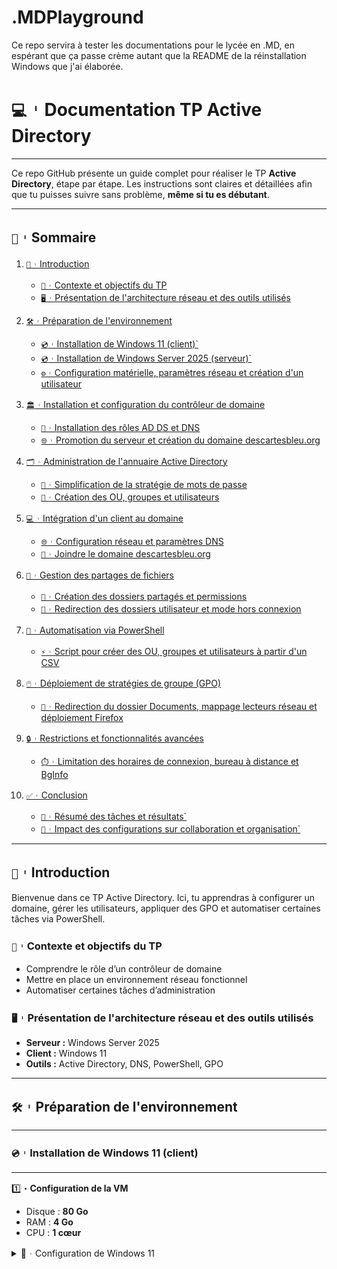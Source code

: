 # .MDPlayground
Ce repo servira à tester les documentations pour le lycée en .MD, en espérant que ça passe crème autant que la README de la réinstallation Windows que j'ai élaborée.

# `💻`︲Documentation TP Active Directory

---

Ce repo GitHub présente un guide complet pour réaliser le TP **Active Directory**, étape par étape. Les instructions sont claires et détaillées afin que tu puisses suivre sans problème, **même si tu es débutant**.

---

## `📑`︲Sommaire

1. [`📘`︲Introduction](#introduction)
   - [`📄`︲Contexte et objectifs du TP](#contexte-et-objectifs-du-tp)
   - [`🖥️`︲Présentation de l'architecture réseau et des outils utilisés](#presentation-de-larchitecture-reseau-et-des-outils-utilises)

2. [`🛠️`︲Préparation de l'environnement](#preparation-de-lenvironnement)
   - [`💿`︲Installation de Windows 11 (client)`](#installation-de-windows)
   - [`💿`︲Installation de Windows Server 2025 (serveur)`](#installation-de-windows-server)
   - [`⚙️`︲Configuration matérielle, paramètres réseau et création d'un utilisateur](#configuration-materielle-et-utilisateur)

3. [`🏛️`︲Installation et configuration du contrôleur de domaine](#installation-et-configuration-du-controleur-de-domaine)
   - [`🔧`︲Installation des rôles AD DS et DNS](#installation-roles-ad-ds-et-dns)
   - [`🌐`︲Promotion du serveur et création du domaine descartesbleu.org](#promotion-du-serveur-et-creation-du-domaine)

4. [`🗂️`︲Administration de l'annuaire Active Directory](#administration-de-lannuaire-active-directory)
   - [`🔑`︲Simplification de la stratégie de mots de passe](#simplification-strategie-mots-de-passe)
   - [`👥`︲Création des OU, groupes et utilisateurs](#creation-ou-groupes-utilisateurs)

5. [`💻`︲Intégration d'un client au domaine](#integration-dun-client-au-domaine)
   - [`🌐`︲Configuration réseau et paramètres DNS](#configuration-reseau-dns)
   - [`🔗`︲Joindre le domaine descartesbleu.org](#joindre-domaine)

6. [`📁`︲Gestion des partages de fichiers](#gestion-des-partages-de-fichiers)
   - [`📂`︲Création des dossiers partagés et permissions](#creation-dossiers-partages)
   - [`💾`︲Redirection des dossiers utilisateur et mode hors connexion](#redirection-dossiers-mode-hors-ligne)

7. [`📜`︲Automatisation via PowerShell](#automatisation-via-powershell)
   - [`⚡`︲Script pour créer des OU, groupes et utilisateurs à partir d'un CSV](#script-ou-groupes-utilisateurs)

8. [`🖱️`︲Déploiement de stratégies de groupe (GPO)](#deploiement-de-strategies-de-groupe)
   - [`📂`︲Redirection du dossier Documents, mappage lecteurs réseau et déploiement Firefox](#redirection-documents-mappage-firefox)

9. [`🔒`︲Restrictions et fonctionnalités avancées](#restrictions-fonctionnalites-avancees)
   - [`⏱️`︲Limitation des horaires de connexion, bureau à distance et BgInfo](#limitation-horaires-bureau-bginfo)

10. [`✅`︲Conclusion](#conclusion)
    - [`📝`︲Résumé des tâches et résultats`](#resume-taches-resultats)
    - [`🌟`︲Impact des configurations sur collaboration et organisation`](#impact-configurations)

---

<a id="introduction"></a>
## `📘`︲Introduction

Bienvenue dans ce TP Active Directory. Ici, tu apprendras à configurer un domaine, gérer les utilisateurs, appliquer des GPO et automatiser certaines tâches via PowerShell.

<a id="contexte-et-objectifs-du-tp"></a>
### `📄`︲Contexte et objectifs du TP
- Comprendre le rôle d’un contrôleur de domaine
- Mettre en place un environnement réseau fonctionnel
- Automatiser certaines tâches d’administration

<a id="presentation-de-larchitecture-reseau-et-des-outils-utilises"></a>
### `🖥️`︲Présentation de l'architecture réseau et des outils utilisés
- **Serveur :** Windows Server 2025
- **Client :** Windows 11
- **Outils :** Active Directory, DNS, PowerShell, GPO

---

<a id="preparation-de-lenvironnement"></a>
## `🛠️`︲Préparation de l'environnement

---

<a id="installation-de-windows"></a>
### `💿`︲Installation de Windows 11 (client)

---

1️⃣・**Configuration de la VM**  
   - Disque : **80 Go**  
   - RAM : **4 Go**  
   - CPU : **1 cœur**
     
<details>
  <summary>📸︲Configuration de Windows 11</summary>

---

2️⃣・**Installation depuis l’ISO**  
   - Sélectionner langue, clavier et région  

<details>
  <summary>📸︲Captures d’écrans</summary>

  ---
  <img width="1022" height="769" alt="Screenshot_2" src="https://github.com/user-attachments/assets/4013d7fe-1cf0-4e5c-8d7d-b4cf663a85e1" />

  Sur cette capture, on peut voir la **sélection du clavier** pour Windows 11.  
  Il faut s'assurer que la méthode d’entrée est **Français (Traditionnel, AZERTY)** avant de cliquer sur *Suivant* pour continuer l’installation.

  ---
  <img width="1023" height="770" alt="Screenshot_5" src="https://github.com/user-attachments/assets/a164ea6f-4915-429d-a664-0cbd76103a77" />

  Sur cette capture, on peut voir la **sélection du disque d’installation**.  
  Il faut choisir l’espace non alloué de 80 Go et cliquer sur *Suivant* pour lancer l’installation sur ce disque.

</details>


---

3️⃣・**Accepter les conditions de licence**  
   - Choisir **Installation personnalisée (Custom Install)**  

<details>
  <summary>📸︲Capture d’écran</summary>
  <!-- Insérer capture écran 3 -->
</details>

4️⃣・**Sélection du disque**  
   - Disque : **80 Go**  

<details>
  <summary>📸︲Capture d’écran</summary>

  <img width="1023" height="770" alt="Screenshot_5" src="https://github.com/user-attachments/assets/2711928a-a7ba-45fd-8c45-51dbb51058e3" />

  **Sélection de l’emplacement d’installation – Windows 11**  
  L’utilisateur choisit un disque pour installer le système :  
  - Espace disque 0 non alloué : 800,0 Go disponibles  
  - Actions possibles : Créer, formater, supprimer ou étendre une partition  
  Bouton *Suivant* cliqué pour lancer l’installation sur l’espace sélectionné.
</details>


5️⃣・**Configuration réseau**  
   - IP : `172.16.0.x`  
   - Masque : `255.255.255.0`  
   - DNS : `172.16.0.1`  

<details>
  <summary>📸︲Capture d’écran</summary>
  <!-- Insérer capture écran 5 -->
</details>

---

6️⃣・**Création de l’utilisateur**  
   - Nom : `btssio`  
   - Mot de passe : `btssio`  

<details>
  <summary>📸︲Capture d’écran</summary>
  <!-- Insérer capture écran 6 -->
</details>

---

7️⃣・**Vérification de l’installation**  
   - Redémarrer et se connecter avec l’utilisateur  

<details>
  <summary>📸︲Capture d’écran</summary>
  <!-- Insérer capture écran 7 -->
</details>

<details>
  <summary><strong>💡︲Conseils pour Windows 11</strong></summary>
  - Assure-toi que la machine virtuelle a accès à Internet pour les mises à jour.  
  - Prends des captures d’écran de chaque étape importante pour la documentation.
</details>

---

<a id="installation-de-windows-server"></a>
### `💿`︲Installation de Windows Server 2025 (serveur)

---

1️⃣・**Configuration de la VM**  
   - Disque : **80 Go**  
   - RAM : **2 Go**  
   - CPU : **1 cœur**  

<details>
  <summary>📸︲Capture d’écran</summary>
  <!-- Insérer capture écran 1 -->
</details>

---

2️⃣・**Partitionnement du disque**  
   - 40 Go pour l’OS  
   - 40 Go pour DATA  

<details>
  <summary>📸︲Capture d’écran</summary>
  <!-- Insérer capture écran 2 -->
</details>

---

3️⃣・**Installation depuis l’ISO**  
   - Sélectionner langue, clavier et région  

<details>
  <summary>📸︲Capture d’écran</summary>
  <!-- Insérer capture écran 3 -->
</details>

---

4️⃣・**Accepter les conditions de licence**  
   - Choisir **Installation personnalisée (Custom Install)**  

<details>
  <summary>📸︲Capture d’écran</summary>
  <!-- Insérer capture écran 4 -->
</details>

---

5️⃣・**Sélection de la partition OS**  
   - Partition : 40 Go  

<details>
  <summary>📸︲Capture d’écran</summary>
  <!-- Insérer capture écran 5 -->
</details>

---

6️⃣・**Configuration réseau**  
   - IP : `172.16.0.1`  
   - Masque : `255.255.255.0`  

<details>
  <summary>📸︲Capture d’écran</summary>
  <!-- Insérer capture écran 6 -->
</details>

---

7️⃣・**Création du compte administrateur**  
   - Nom : `Administrator`  
   - Mot de passe : `btssio-lmc25`  

<details>
  <summary>📸︲Capture d’écran</summary>
  <!-- Insérer capture écran 7 -->
</details>

---

8️⃣・**Vérification de l’installation**  
   - Redémarrer et se connecter avec le compte administrateur  

<details>
  <summary>📸︲Capture d’écran</summary>
  <!-- Insérer capture écran 8 -->
</details>

<details>
  <summary><strong>💡︲Conseils pour Windows Server</strong></summary>
  - Vérifie que la partition DATA est correctement détectée après l’installation.  
  - Prends des captures d’écran pour documenter chaque étape.
</details>

---

